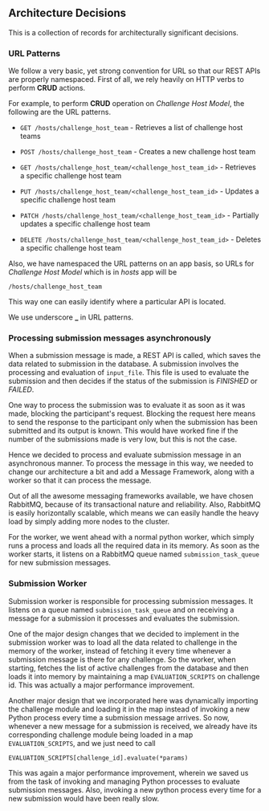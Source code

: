 ## Architecture Decisions

This is a collection of records for architecturally significant decisions.

### URL Patterns

We follow a very basic, yet strong convention for URL so that our REST APIs are properly namespaced. First of all, we rely heavily on HTTP verbs to perform **CRUD** actions.

For example, to perform **CRUD** operation on _Challenge Host Model_, the following are the URL patterns.

* `GET /hosts/challenge_host_team` - Retrieves a list of challenge host teams

* `POST /hosts/challenge_host_team` - Creates a new challenge host team

* `GET /hosts/challenge_host_team/<challenge_host_team_id>` - Retrieves a specific challenge host team

* `PUT /hosts/challenge_host_team/<challenge_host_team_id>` - Updates a specific challenge host team

* `PATCH /hosts/challenge_host_team/<challenge_host_team_id>` - Partially updates a specific challenge host team

* `DELETE /hosts/challenge_host_team/<challenge_host_team_id>` - Deletes a specific challenge host team

Also, we have namespaced the URL patterns on an app basis, so URLs for _Challenge Host Model_ which is in _hosts_ app will be

```
/hosts/challenge_host_team
```

This way one can easily identify where a particular API is located.

We use underscore **_** in URL patterns.

### Processing submission messages asynchronously

When a submission message is made, a REST API is called, which saves the data related to submission in the database. A submission involves the processing and evaluation of `input_file`. This file is used to evaluate the submission and then decides if the status of the submission is _FINISHED_ or _FAILED_.

One way to process the submission was to evaluate it as soon as it was made, blocking the participant's request. Blocking the request here means to send the response to the participant only when the submission has been submitted and its output is known. This would have worked fine if the number of the submissions made is very low, but this is not the case.

Hence we decided to process and evaluate submission message in an asynchronous manner. To process the message in this way, we needed to change our architecture a bit and add a Message Framework, along with a worker so that it can process the message.

Out of all the awesome messaging frameworks available, we have chosen RabbitMQ, because of its transactional nature and reliability. Also, RabbitMQ is easily horizontally scalable, which means we can easily handle the heavy load by simply adding more nodes to the cluster.

For the worker, we went ahead with a normal python worker, which simply runs a process and loads all the required data in its memory. As soon as the worker starts, it listens on a RabbitMQ queue named `submission_task_queue` for new submission messages.

### Submission Worker

Submission worker is responsible for processing submission messages. It listens on a queue named `submission_task_queue` and on receiving a message for a submission it processes and evaluates the submission.

One of the major design changes that we decided to implement in the submission worker was to load all the data related to challenge in the memory of the worker, instead of fetching it every time whenever a submission message is there for any challenge. So the worker, when starting, fetches the list of active challenges from the database and then loads it into memory by maintaining a map `EVALUATION_SCRIPTS` on challenge id. This was actually a major performance improvement.

Another major design that we incorporated here was dynamically importing the challenge module and loading it in the map instead of invoking a new Python process every time a submission message arrives. So now, whenever a new message for a submission is received, we already have its corresponding challenge module being loaded in a map `EVALUATION_SCRIPTS`, and we just need to call

```
EVALUATION_SCRIPTS[challenge_id].evaluate(*params)
```

This was again a major performance improvement, wherein we saved us from the task of invoking and managing Python processes to evaluate submission messages. Also, invoking a new python process every time for a new submission would have been really slow.
